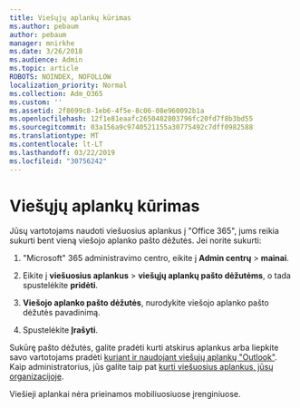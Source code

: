 ```yaml
---
title: Viešųjų aplankų kūrimas
ms.author: pebaum
author: pebaum
manager: mnirkhe
ms.date: 3/26/2018
ms.audience: Admin
ms.topic: article
ROBOTS: NOINDEX, NOFOLLOW
localization_priority: Normal
ms.collection: Adm_O365
ms.custom: ''
ms.assetid: 2f8699c8-1eb6-4f5e-8c06-08e960092b1a
ms.openlocfilehash: 12f1e81eaafc2650482803796fc20fd7f8b3bd55
ms.sourcegitcommit: 03a156a9c9740521155a30775492c7dff0982588
ms.translationtype: MT
ms.contentlocale: lt-LT
ms.lasthandoff: 03/22/2019
ms.locfileid: "30756242"
---
```

# <a name="creating-public-folders"></a>Viešųjų aplankų kūrimas

Jūsų vartotojams naudoti viešuosius aplankus į "Office 365", jums reikia sukurti bent vieną viešojo aplanko pašto dėžutės. Jei norite sukurti:
  
1. "Microsoft" 365 administravimo centro, eikite į **Admin centrų** \> **mainai**.
    
2. Eikite į **viešuosius aplankus** \> **viešųjų aplankų pašto dėžutėms**, o tada spustelėkite **pridėti**.
    
3. **Viešojo aplanko pašto dėžutės**, nurodykite viešojo aplanko pašto dėžutės pavadinimą.
    
4. Spustelėkite **Įrašyti**.
    
Sukūrę pašto dėžutės, galite pradėti kurti atskirus aplankus arba liepkite savo vartotojams pradėti [kuriant ir naudojant viešųjų aplankų "Outlook"](https://support.office.com/article/Create-and-share-a-public-folder-in-Outlook-a2835011-d524-4a5c-a207-05c159bb2a97). Kaip administratorius, jūs galite taip pat [kurti viešuosius aplankus, jūsų organizacijoje](https://technet.microsoft.com/library/bb691104%28v=exchg.150%29.aspx).
  
Viešieji aplankai nėra prieinamos mobiliuosiuose įrenginiuose.
  

